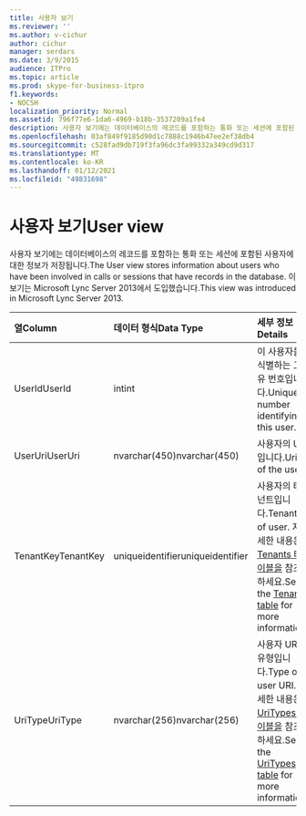 ```yaml
---
title: 사용자 보기
ms.reviewer: ''
ms.author: v-cichur
author: cichur
manager: serdars
ms.date: 3/9/2015
audience: ITPro
ms.topic: article
ms.prod: skype-for-business-itpro
f1.keywords:
- NOCSH
localization_priority: Normal
ms.assetid: 796f77e6-1da6-4969-b18b-3537209a1fe4
description: 사용자 보기에는 데이터베이스의 레코드를 포함하는 통화 또는 세션에 포함된 사용자에 대한 정보가 저장됩니다. 이 보기는 Microsoft Lync Server 2013에서 도입했습니다.
ms.openlocfilehash: 03af849f9185d90d1c7888c1946b47ee2ef38db4
ms.sourcegitcommit: c528fad9db719f3fa96dc3fa99332a349cd9d317
ms.translationtype: MT
ms.contentlocale: ko-KR
ms.lasthandoff: 01/12/2021
ms.locfileid: "49831698"
---
```

# <a name="user-view"></a><span data-ttu-id="41575-104">사용자 보기</span><span class="sxs-lookup"><span data-stu-id="41575-104">User view</span></span>
 
<span data-ttu-id="41575-105">사용자 보기에는 데이터베이스의 레코드를 포함하는 통화 또는 세션에 포함된 사용자에 대한 정보가 저장됩니다.</span><span class="sxs-lookup"><span data-stu-id="41575-105">The User view stores information about users who have been involved in calls or sessions that have records in the database.</span></span> <span data-ttu-id="41575-106">이 보기는 Microsoft Lync Server 2013에서 도입했습니다.</span><span class="sxs-lookup"><span data-stu-id="41575-106">This view was introduced in Microsoft Lync Server 2013.</span></span>
  
|<span data-ttu-id="41575-107">**열**</span><span class="sxs-lookup"><span data-stu-id="41575-107">**Column**</span></span>|<span data-ttu-id="41575-108">**데이터 형식**</span><span class="sxs-lookup"><span data-stu-id="41575-108">**Data Type**</span></span>|<span data-ttu-id="41575-109">**세부 정보**</span><span class="sxs-lookup"><span data-stu-id="41575-109">**Details**</span></span>|
|:-----|:-----|:-----|
|<span data-ttu-id="41575-110">UserId</span><span class="sxs-lookup"><span data-stu-id="41575-110">UserId</span></span>  <br/> |<span data-ttu-id="41575-111">int</span><span class="sxs-lookup"><span data-stu-id="41575-111">int</span></span>  <br/> |<span data-ttu-id="41575-112">이 사용자를 식별하는 고유 번호입니다.</span><span class="sxs-lookup"><span data-stu-id="41575-112">Unique number identifying this user.</span></span>  <br/> |
|<span data-ttu-id="41575-113">UserUri</span><span class="sxs-lookup"><span data-stu-id="41575-113">UserUri</span></span>  <br/> |<span data-ttu-id="41575-114">nvarchar(450)</span><span class="sxs-lookup"><span data-stu-id="41575-114">nvarchar(450)</span></span>  <br/> |<span data-ttu-id="41575-115">사용자의 URI입니다.</span><span class="sxs-lookup"><span data-stu-id="41575-115">Uri of the user.</span></span>  <br/> |
|<span data-ttu-id="41575-116">TenantKey</span><span class="sxs-lookup"><span data-stu-id="41575-116">TenantKey</span></span>  <br/> |<span data-ttu-id="41575-117">uniqueidentifier</span><span class="sxs-lookup"><span data-stu-id="41575-117">uniqueidentifier</span></span>  <br/> |<span data-ttu-id="41575-118">사용자의 테넌트입니다.</span><span class="sxs-lookup"><span data-stu-id="41575-118">Tenant of user.</span></span> <span data-ttu-id="41575-119">자세한 내용은 [Tenants 테이블을](tenants.md) 참조하세요.</span><span class="sxs-lookup"><span data-stu-id="41575-119">See the [Tenants table](tenants.md) for more information.</span></span> <br/> |
|<span data-ttu-id="41575-120">UriType</span><span class="sxs-lookup"><span data-stu-id="41575-120">UriType</span></span>  <br/> |<span data-ttu-id="41575-121">nvarchar(256)</span><span class="sxs-lookup"><span data-stu-id="41575-121">nvarchar(256)</span></span>  <br/> |<span data-ttu-id="41575-122">사용자 URI의 유형입니다.</span><span class="sxs-lookup"><span data-stu-id="41575-122">Type of user URI.</span></span> <span data-ttu-id="41575-123">자세한 내용은 [UriTypes 테이블을](uritypes.md) 참조하세요.</span><span class="sxs-lookup"><span data-stu-id="41575-123">See the [UriTypes table](uritypes.md) for more information.</span></span> <br/> |
   

